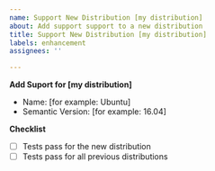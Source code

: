 ```yaml
---
name: Support New Distribution [my distribution]
about: Add support support to a new distribution
title: Support New Distribution [my distribution]
labels: enhancement
assignees: ''

---
```


<!-- Thank you for contributing! Edit this template as needed -->

**Add Suport for [my distribution]**

 - Name: [for example: Ubuntu]
 - Semantic Version: [for example: 16.04]

**Checklist**

* [ ] Tests pass for the new distribution
* [ ] Tests pass for all previous distributions
